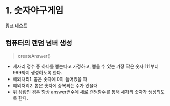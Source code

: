 # 1. 숫자야구게임

[링크 테스트](index.js)

## 컴퓨터의 랜덤 넘버 생성

> createAnswer()
- 세자리 정수 중 하나를 뽑는다고 가정하고, 뽑을 수 있는 가장 작은 숫자 111부터 999까지 생성하도록 한다.
- 예외처리1. 뽑은 숫자에 0이 들어있을 때
- 예외처리2. 뽑은 숫자에 중복되는 수가 있을때
- 위 상황인 경우 항상 answer변수에 새로 랜덤함수를 통해 세자리 숫자가 생성되도록 한다.
